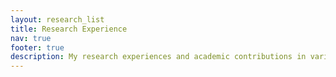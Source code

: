 ```yaml
---
layout: research_list
title: Research Experience
nav: true
footer: true
description: My research experiences and academic contributions in various fields.
---
```

